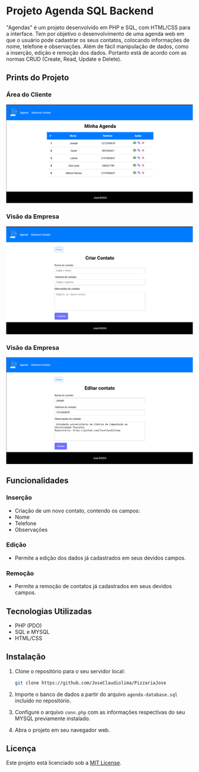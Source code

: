 # Projeto Agenda SQL Backend

"Agendas" é um projeto desenvolvido em PHP e SQL, com HTML/CSS para a interface. Tem por objetivo o desenvolvimento de uma agenda web em que o usuário pode cadastrar os seus contatos, colocando informações de nome, telefone e observações. Além de fácil manipulação de dados, como a inserção, edição e remoção dos dados. Portanto está de acordo com as normas CRUD (Create, Read, Update e Delete).

## Prints do Projeto

### Área do Cliente
![Print da Área do Usuário](img/readme/home.png)

### Visão da Empresa
![Print da Área de Inserção](img/readme/create.png)

### Visão da Empresa
![Print da Área de Edição](img/readme/edit.png)


## Funcionalidades

### Inserção
- Criação de um novo contato, contendo os campos:
- Nome
- Telefone
- Observações

### Edição
- Permite a edição dos dados já cadastrados em seus devidos campos.

### Remoção
- Permite a remoção de contatos já cadastrados em seus devidos campos.

## Tecnologias Utilizadas
- PHP (PDO)
- SQL e MYSQL
- HTML/CSS

## Instalação

1. Clone o repositório para o seu servidor local:
    ```sh
    git clone https://github.com/JoseClaudiolima/PizzariaJose
    ```

2. Importe o banco de dados a partir do arquivo `agenda-database.sql` incluído no repositório.

3. Configure o arquivo `conn.php` com as informações respectivas do seu MYSQL previamente instalado.

4. Abra o projeto em seu navegador web.


## Licença

Este projeto está licenciado sob a [MIT License](LICENSE).
